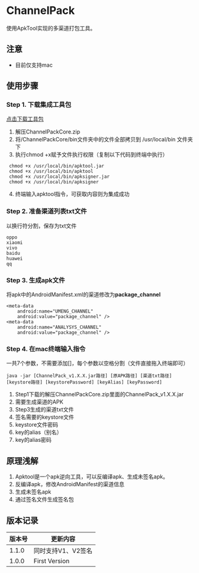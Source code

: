 # ChannelPack

使用ApkTool实现的多渠道打包工具。

## 注意
* 目前仅支持mac

## 使用步骤
### Step 1. 下载集成工具包
[点击下载工具包](https://csdn-app.csdn.net/ChannelPackCore.zip)
1. 解压ChannelPackCore.zip
2. 将/ChannelPackCore/bin文件夹中的文件全部拷贝到 /usr/local/bin 文件夹下
3. 执行chmod +x赋予文件执行权限（复制以下代码到终端中执行）
```
 chmod +x /usr/local/bin/apktool.jar 
 chmod +x /usr/local/bin/apktool 
 chmod +x /usr/local/bin/apksigner.jar 
 chmod +x /usr/local/bin/apksigner 
```
4. 终端输入apktool指令，可获取内容则为集成成功

### Step 2. 准备渠道列表txt文件
以换行符分割，保存为txt文件
```
oppo
xiaomi
vivo
baidu
huawei
qq
```

### Step 3. 生成apk文件
将apk中的AndroidManifest.xml的渠道修改为**package_channel**
```
<meta-data
    android:name="UMENG_CHANNEL"
    android:value="package_channel" />
<meta-data
    android:name="ANALYSYS_CHANNEL"
    android:value="package_channel" />
```

### Step 4. 在mac终端输入指令
一共7个参数，不需要添加[]，每个参数以空格分割（文件直接拖入终端即可）
```
java -jar [ChannelPack_v1.X.X.jar路径] [原APK路径] [渠道txt路径] [keystore路径] [keystorePassword] [keyAlias] [keyPassword] 
```
1. Step1下载的解压ChannelPackCore.zip里面的ChannelPack_v1.X.X.jar
2. 需要生成渠道的APK
3. Step3生成的渠道txt文件
4. 签名需要的keystore文件
4. keystore文件密码
5. key的alias（别名）
6. key的alias密码

## 原理浅解
1. Apktool是一个apk逆向工具，可以反编译apk、生成未签名apk。
2. 反编译apk，修改AndroidManifest的渠道信息
3. 生成未签名apk
4. 通过签名文件生成签名包

## 版本记录
|版本号|更新内容|
|---|---|
|1.1.0|同时支持V1、V2签名|
|1.0.0|First Version|
